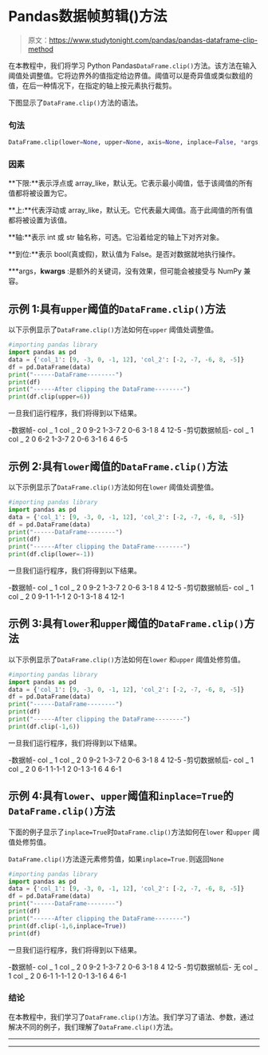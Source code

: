 # Pandas数据帧剪辑()方法

> 原文：<https://www.studytonight.com/pandas/pandas-dataframe-clip-method>

在本教程中，我们将学习 Python Pandas`DataFrame.clip()`方法。该方法在输入阈值处调整值。它将边界外的值指定给边界值。阈值可以是奇异值或类似数组的值，在后一种情况下，在指定的轴上按元素执行裁剪。

下图显示了`DataFrame.clip()`方法的语法。

### 句法

```py
DataFrame.clip(lower=None, upper=None, axis=None, inplace=False, *args, **kwargs)
```

### 因素

**下限:**表示浮点或 array_like，默认无。它表示最小阈值，低于该阈值的所有值都将被设置为它。

**上:**代表浮动或 array_like，默认无。它代表最大阈值。高于此阈值的所有值都将被设置为该值。

**轴:**表示 int 或 str 轴名称，可选。它沿着给定的轴上下对齐对象。

**到位:**表示 bool(真或假)，默认值为 False。是否对数据就地执行操作。

***args，**kwargs** :是额外的关键词，没有效果，但可能会被接受与 NumPy 兼容。

## 示例 1:具有`upper`阈值的`DataFrame.clip()`方法

以下示例显示了`DataFrame.clip()`方法如何在`upper` 阈值处调整值。

```py
#importing pandas library
import pandas as pd
data = {'col_1': [9, -3, 0, -1, 12], 'col_2': [-2, -7, -6, 8, -5]}
df = pd.DataFrame(data)
print("------DataFrame--------")
print(df)
print("------After clipping the DataFrame--------")
print(df.clip(upper=6))
```

一旦我们运行程序，我们将得到以下结果。

-数据帧-
col _ 1 col _ 2
0 9-2
1-3-7
2 0-6
3-1 8
4 12-5
-剪切数据帧后-
col _ 1 col _ 2
0 6-2
1-3-7
2 0-6
3-1 6
4 6-5

## 示例 2:具有`lower`阈值的`DataFrame.clip()`方法

以下示例显示了`DataFrame.clip()`方法如何在`lower` 阈值处调整值。

```py
#importing pandas library
import pandas as pd
data = {'col_1': [9, -3, 0, -1, 12], 'col_2': [-2, -7, -6, 8, -5]}
df = pd.DataFrame(data)
print("------DataFrame--------")
print(df)
print("------After clipping the DataFrame--------")
print(df.clip(lower=-1))
```

一旦我们运行程序，我们将得到以下结果。

-数据帧-
col _ 1 col _ 2
0 9-2
1-3-7
2 0-6
3-1 8
4 12-5
-剪切数据帧后-
col _ 1 col _ 2
0 9-1
1-1-1
2 0-1
3-1 8
4 12-1

## 示例 3:具有`lower`和`upper`阈值的`DataFrame.clip()`方法

以下示例显示了`DataFrame.clip()`方法如何在`lower` 和`upper` 阈值处修剪值。

```py
#importing pandas library
import pandas as pd
data = {'col_1': [9, -3, 0, -1, 12], 'col_2': [-2, -7, -6, 8, -5]}
df = pd.DataFrame(data)
print("------DataFrame--------")
print(df)
print("------After clipping the DataFrame--------")
print(df.clip(-1,6))
```

一旦我们运行程序，我们将得到以下结果。

-数据帧-
col _ 1 col _ 2
0 9-2
1-3-7
2 0-6
3-1 8
4 12-5
-剪切数据帧后-
col _ 1 col _ 2
0 6-1
1-1-1
2 0-1
3-1 6
4 6-1

## 示例 4:具有`lower`、`upper`阈值和`inplace=True`的`DataFrame.clip()`方法

下面的例子显示了`inplace=True`时`DataFrame.clip()`方法如何在`lower` 和`upper` 阈值处修剪值。

`DataFrame.clip()`方法逐元素修剪值，如果`inplace=True.`则返回`None`

```py
#importing pandas library
import pandas as pd
data = {'col_1': [9, -3, 0, -1, 12], 'col_2': [-2, -7, -6, 8, -5]}
df = pd.DataFrame(data)
print("------DataFrame--------")
print(df)
print("------After clipping the DataFrame--------")
print(df.clip(-1,6,inplace=True))
print(df)
```

一旦我们运行程序，我们将得到以下结果。

-数据帧-
col _ 1 col _ 2
0 9-2
1-3-7
2 0-6
3-1 8
4 12-5
-剪切数据帧后-
无
col _ 1 col _ 2
0 6-1
1-1-1
2 0-1
3-1 6
4 6-1

### 结论

在本教程中，我们学习了`DataFrame.clip()`方法。我们学习了语法、参数，通过解决不同的例子，我们理解了`DataFrame.clip()`方法。

* * *

* * *